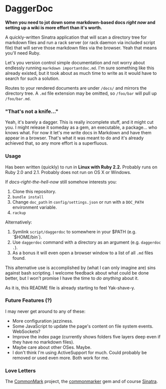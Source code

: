 # DaggerDoc

**When you need to jot down some markdown-based docs *right now* and setting up a wiki is more effort than it's worth.**

A quickly-written Sinatra application that will scan a directory tree for markdown files and run a rack server (or rack daemon via included script file) that will serve those markdown files via the browser. Yeah that means you'll need Ruby.

Let's you version control simple documentation and not worry about endlessly running `markdown importantdoc.md`. I'm sure something like this already existed, but it took about as much time to write as it would have to search for such a solution.

Routes to your rendered documents are under `/docs/` and mirrors the directory tree. A `.md` file extension may be omitted, so `/foo/bar` will pull up `/foo/bar.md`.

### "That's not a knife..."

Yeah, it's barely a dagger. This is really incomplete stuff, and it might cut you. I might release it someday as a gem, an executable, a package... who knows what. For now it let's me write docs in Markdown and have them appear in a browser. That's what it was meant to do and it's already achieved that, so any more effort is a superfluous.

### Usage

Has been written (quickly) to run in **Linux with Ruby 2.2.**
Probably runs on Ruby 2.0 and 2.1.
Probably does not run on OS X or Windows.

If *docs-right-the-hell-now* still somehow interests you:

1. Clone this repository.
2. `bundle install`
3. Change `doc_path` in `config/settings.json` or run with a `DOC_PATH` environment variable.
4. `rackup`

Alternatively:

1. Symlink `script/daggerdoc` to somewhere in your $PATH (e.g. `$HOME/bin`).
2. Use `daggerdoc` command with a directory as an argument (e.g. `daggerdoc .`).
3. As a bonus it will even open a browser window to a list of all `.md` files found.

This alternative use is accomplished by (what I can only imagine are) sins against bash scripting. I welcome feedback about what could be done better, but I won't promise I have the time to *do anything* about it.

As it is, this README file is already starting to feel Yak-shave-y.

### Future Features (?)

I may never get around to any of these:

- More configuration jazziness.
- Some JavaScript to update the page's content on file system events. WebSockets?
- Improve the index page (currently shows folders five layers deep even if they have no markdown files).
- Maybe care about other OSes. Maybe.
- I don't think I'm using ActiveSupport for much. Could probably be removed or used even more. Both work for me.

### Love Letters

The [CommonMark](http://commonmark.org/) project, the [commonmarker](https://github.com/gjtorikian/commonmarker/) gem and of course [Sinatra](http://www.sinatrarb.com/).
